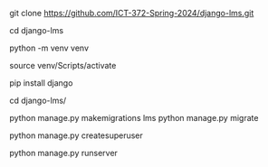 git clone https://github.com/ICT-372-Spring-2024/django-lms.git

cd django-lms

python -m venv venv

source venv/Scripts/activate

pip install django

cd django-lms/

python manage.py makemigrations lms
python manage.py migrate

python manage.py createsuperuser

python manage.py runserver